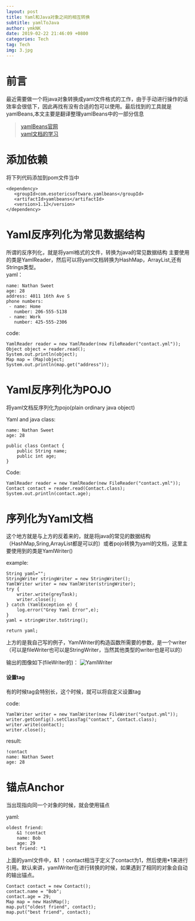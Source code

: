 ```yaml
---
layout: post
title: Yaml和Java对象之间的相互转换
subtitle: yamlToJava
author: ymkNK
date: 2019-02-22 21:46:09 +0800
categories: Tech
tag: Tech
img: 3.jpg
---
```

# 前言
最近需要做一个将java对象转换成yaml文件格式的工作，由于手动进行操作的话效率会很低下，因此再找有没有合适的包可以使用。最后找到的工具就是yamlBeans,本文主要是翻译整理yamlBeans中的一部分信息
>[yamlBeans官网](http://yamlbeans.sourceforge.net/)  
>[yaml文档的学习](https://www.jianshu.com/p/97222440cd08)

# 添加依赖
将下列代码添加到pom文件当中

    <dependency>
       <groupId>com.esotericsoftware.yamlbeans</groupId>
       <artifactId>yamlbeans</artifactId>
       <version>1.12</version>
    </dependency>

# Yaml反序列化为常见数据结构
所谓的反序列化，就是将yaml格式的文件，转换为java的常见数据结构
主要使用的类是YamlReader，然后可以将yaml文档转换为HashMap，ArrayList,还有Strings类型。  
yaml：

    name: Nathan Sweet
    age: 28
    address: 4011 16th Ave S
    phone numbers:
     - name: Home
       number: 206-555-5138
     - name: Work
       number: 425-555-2306

code:

    YamlReader reader = new YamlReader(new FileReader("contact.yml"));
    Object object = reader.read();
    System.out.println(object);
    Map map = (Map)object;
    System.out.println(map.get("address"));

# Yaml反序列化为POJO
将yaml文档反序列化为pojo(plain ordinary java object)

Yaml and java class:

    name: Nathan Sweet
    age: 28

    public class Contact {
    	public String name;
    	public int age;
    }

Code:

    YamlReader reader = new YamlReader(new FileReader("contact.yml"));
    Contact contact = reader.read(Contact.class);
    System.out.println(contact.age);

# 序列化为Yaml文档
这个地方就是与上方的反着来的，就是将java的常见的数据结构（HashMap,Sring,ArrayList都是可以的）或者pojo转换为yaml的文档，这里主要使用到的类是YamlWriter()

example:

    String yaml="";
    StringWriter stringWriter = new StringWriter();
    YamlWriter writer = new YamlWriter(stringWriter);
    try {
        writer.write(greyTask);
        writer.close();
    } catch (YamlException e) {
        log.error("Grey Yaml Error",e);
    }
    yaml = stringWriter.toString();

    return yaml;

上方的是我自己写的例子，YamlWriter的构造函数所需要的参数，是一个writer（可以是fileWriter也可以是StringWriter，当然其他类型的writer也是可以的）

输出的图像如下(fileWriter的)：
![YamlWriter](qeh76ukrx.bkt.clouddn.com/assets/img/yamlBeans/yamlWriter.png)

#### 设置tag
有的时候tag会特别长，这个时候，就可以将自定义设置tag

code:

    YamlWriter writer = new YamlWriter(new FileWriter("output.yml"));
    writer.getConfig().setClassTag("contact", Contact.class);
    writer.write(contact);
    writer.close();

result:

    !contact
    name: Nathan Sweet
    age: 28

# 锚点Anchor
当出现指向同一个对象的时候，就会使用锚点

yaml:

    oldest friend:
        &1 !contact
        name: Bob
        age: 29
    best friend: *1

上面的yaml文件中，&1 ！contact相当于定义了contact为1，然后使用*1来进行引用。默认来讲，yamlWriter在进行转换的时候，如果遇到了相同的对象会自动的输出锚点。

    Contact contact = new Contact();
    contact.name = "Bob";
    contact.age = 29;
    Map map = new HashMap();
    map.put("oldest friend", contact);
    map.put("best friend", contact);
